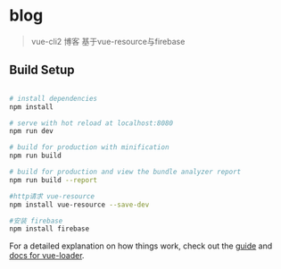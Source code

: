 # blog

> vue-cli2 博客
> 基于vue-resource与firebase

## Build Setup

``` bash

# install dependencies
npm install

# serve with hot reload at localhost:8080
npm run dev

# build for production with minification
npm run build

# build for production and view the bundle analyzer report
npm run build --report

#http请求 vue-resource
npm install vue-resource --save-dev

#安装 firebase	
npm install firebase 

```

For a detailed explanation on how things work, check out the [guide](http://vuejs-templates.github.io/webpack/) and [docs for vue-loader](http://vuejs.github.io/vue-loader).


